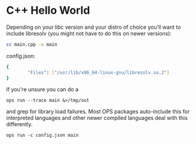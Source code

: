 C++ Hello World
================

Depending on your libc version and your distro of choice you'll want to
include libresolv (you might not have to do this on newer versions):

```sh
cc main.cpp -o main
```

config.json:
```sh
{
        "Files": ["/usr/lib/x86_64-linux-gnu/libresolv.so.2"]
}
```

If you're unsure you can do a

```
ops run --trace main &>/tmp/out
```

and grep for library load failures. Most OPS packages auto-include this
for interpreted languages and other newer compiled languages deal with
this differently.

```
ops run -c config.json main
```
